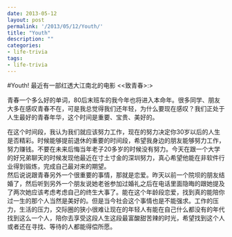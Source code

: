 ```yaml
---
date: 2013-05-12
layout: post
permalink: '/2013/05/12/Youth/'
title: "Youth"
description: ""
categories:
- life-trivia
tags:
- life-trivia
---
```


#Youth!
最近有一部红透大江南北的电影 &lt;&lt;致青春&gt;:&gt;  

青春一个多么好的单词，80后末班车的我今年也将进入本命年。很多同学、朋友大多在感叹青春不在，可是我总觉得我们还年轻，为什么要现在感叹？我们正处于人生最好的青春年华，这个时间是重要、宝贵、美好的。  

在这个时间段，我认为我们就应该努力工作，现在的努力决定你30岁以后的人生是否精彩。时候能够提前退休的重要的时间段，希望我身边的朋友能够努力工作，努力赚钱。不要在未来后悔当年老子20多岁的时候没有努力。今天在跟一个大学的好兄弟聊天的时候发现他最近在寸土寸金的深圳努力，真心希望他能在非软件行业得到锻炼，完成自己最对来的期望。  
然后说说跟青春另外一个很重要的事情，那就是恋爱。昨天以前一个院坝的朋友结婚了，然后听到另外一个朋友说她老爸参加过婚礼之后在电话里面隐晦的跟她提及了两次她应该考虑考虑自己的终生大事了。能在这个年龄段恋爱，找到真的能陪你过一生的那个人当然是美好的。但是当今社会这个事情也是不能强求。工作的压力，生活的压力，交际圈的狭小很难让现在的年轻人有能在自己什么都没有的年代找到这么一个人，陪你去享受这段人生这段最富酸甜苦辣的时光，希望找到这个人或者还在寻找、等待的人都能得偿所愿。  
